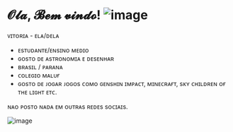 # 𝓞𝓵𝓪, 𝓑𝓮𝓶 𝓿𝓲𝓷𝓭𝓸! ![image](https://user-images.githubusercontent.com/106687341/173865433-b1a282ce-99c3-4e30-9fdd-2d38a591f35d.png)

 ᴠɪᴛᴏʀɪᴀ - ᴇʟᴀ/ᴅᴇʟᴀ
 - ᴇsᴛᴜᴅᴀɴᴛᴇ/ᴇɴsɪɴᴏ ᴍᴇᴅɪᴏ
 - ɢᴏsᴛᴏ ᴅᴇ ᴀsᴛʀᴏɴᴏᴍɪᴀ ᴇ ᴅᴇsᴇɴʜᴀʀ
 - ʙʀᴀsɪʟ / ᴘᴀʀᴀɴᴀ
 - ᴄᴏʟᴇɢɪᴏ ᴍᴀʟᴜғ
 - ɢᴏsᴛᴏ ᴅᴇ ᴊᴏɢᴀʀ ᴊᴏɢᴏs ᴄᴏᴍᴏ ɢᴇɴsʜɪɴ ɪᴍᴘᴀᴄᴛ, ᴍɪɴᴇᴄʀᴀғᴛ, sᴋʏ ᴄʜɪʟᴅʀᴇɴ ᴏғ ᴛʜᴇ ʟɪɢʜᴛ ᴇᴛᴄ. 

 ɴᴀᴏ ᴘᴏsᴛᴏ ɴᴀᴅᴀ ᴇᴍ ᴏᴜᴛʀᴀs ʀᴇᴅᴇs sᴏᴄɪᴀɪs.
 
![image](https://user-images.githubusercontent.com/106687341/176896644-b122fac3-ee8a-4c04-b07c-cdaf6515ac96.png)
